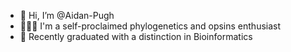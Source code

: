 - 👋 Hi, I’m @Aidan-Pugh
- 🧑🏼‍🔬 I'm a self-proclaimed phylogenetics and opsins enthusiast
- 🧬 Recently graduated with a distinction in Bioinformatics

<!---
Aidan-Pugh/Aidan-Pugh is a ✨ special ✨ repository because its `README.md` (this file) appears on your GitHub profile.
You can click the Preview link to take a look at your changes.
--->
